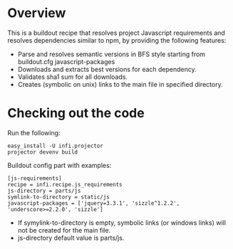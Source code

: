 Overview
========

This is a buildout recipe that resolves project Javascript requirements and resolves dependencies similar to npm, by providing the following features:

* Parse and resolves semantic versions in BFS style starting from buildout.cfg javascript-packages
* Downloads and extracts best versions for each dependency.
* Validates sha1 sum for all downloads.
* Creates (symbolic on unix) links to the main file in specified directory. 


Checking out the code
=====================

Run the following:

    easy_install -U infi.projector
    projector devenv build


Buildout config part with examples:
    
    [js-requirements]
    recipe = infi.recipe.js_requirements
    js-directory = parts/js
    symlink-to-directory = static/js
    javascript-packages = ['jquery=3.3.1', 'sizzle^1.2.2', 'underscore>=2.2.0', 'sizzle']
   
* If symylink-to-directory is empty, symbolic links (or windows links) will not be created for the main file.
* js-directory default value is parts/js.